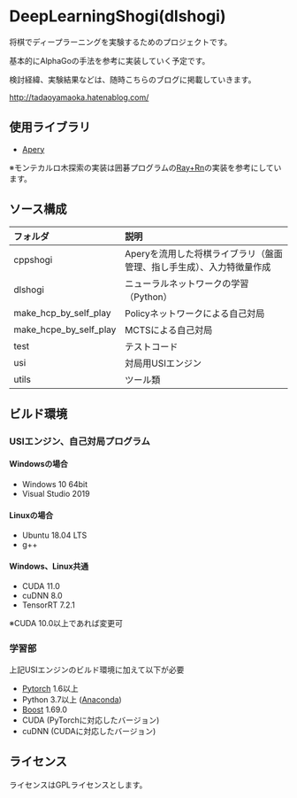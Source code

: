 # DeepLearningShogi(dlshogi)

将棋でディープラーニングを実験するためのプロジェクトです。

基本的にAlphaGoの手法を参考に実装していく予定です。

検討経緯、実験結果などは、随時こちらのブログに掲載していきます。

http://tadaoyamaoka.hatenablog.com/

## 使用ライブラリ
* [Apery](https://github.com/HiraokaTakuya/apery)

※モンテカルロ木探索の実装は囲碁プログラムの[Ray+Rn](https://github.com/zakki/Ray)の実装を参考にしています。

## ソース構成
|フォルダ|説明|
|:---|:---|
|cppshogi|Aperyを流用した将棋ライブラリ（盤面管理、指し手生成）、入力特徴量作成|
|dlshogi|ニューラルネットワークの学習（Python）|
|make_hcp_by_self_play|Policyネットワークによる自己対局|
|make_hcpe_by_self_play|MCTSによる自己対局|
|test|テストコード|
|usi|対局用USIエンジン|
|utils|ツール類|

## ビルド環境
### USIエンジン、自己対局プログラム
#### Windowsの場合
* Windows 10 64bit
* Visual Studio 2019
#### Linuxの場合
* Ubuntu 18.04 LTS
* g++
#### Windows、Linux共通
* CUDA 11.0
* cuDNN 8.0
* TensorRT 7.2.1

※CUDA 10.0以上であれば変更可

### 学習部
上記USIエンジンのビルド環境に加えて以下が必要
* [Pytorch](https://pytorch.org/) 1.6以上
* Python 3.7以上 ([Anaconda](https://www.continuum.io/downloads))
* [Boost](http://www.boost.org/) 1.69.0
* CUDA (PyTorchに対応したバージョン)
* cuDNN (CUDAに対応したバージョン)

## ライセンス
ライセンスはGPLライセンスとします。